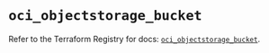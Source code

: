 # `oci_objectstorage_bucket`

Refer to the Terraform Registry for docs: [`oci_objectstorage_bucket`](https://registry.terraform.io/providers/oracle/oci/7.19.0/docs/resources/objectstorage_bucket).
